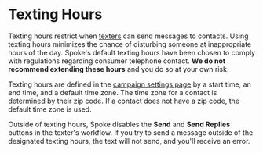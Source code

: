 # Texting Hours

Texting hours restrict when [texters](https://withtheranks.com/docs/spoke/for-spoke-admins/user-roles) can send messages to contacts. Using texting hours minimizes the
chance of disturbing someone at inappropriate hours of the day. Spoke's
default texting hours have been chosen to comply with regulations
regarding consumer telephone contact. **We do not recommend extending these hours** and you do so at your own risk.

Texting hours are defined in the [campaign settings page](https://docs.spokerewired.com/article/34-create-a-campaign) by a start time, an end time, and a default time zone. The time
zone for a contact is determined by their zip code. If a contact
does not have a zip code, the default time zone is used.

Outside of texting hours, Spoke disables the **Send** and **Send Replies** buttons in the texter's workflow.
If you try to send a message outside of the designated texting hours,
the text will not send, and you'll receive an error.

 